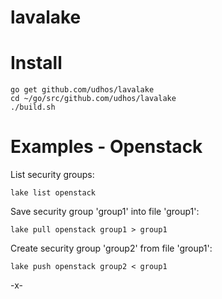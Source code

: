 # lavalake

Install
=======

    go get github.com/udhos/lavalake
    cd ~/go/src/github.com/udhos/lavalake
    ./build.sh

Examples - Openstack
====================

List security groups:

    lake list openstack

Save security group 'group1' into file 'group1':

    lake pull openstack group1 > group1

Create security group 'group2' from file 'group1':

    lake push openstack group2 < group1


-x-
